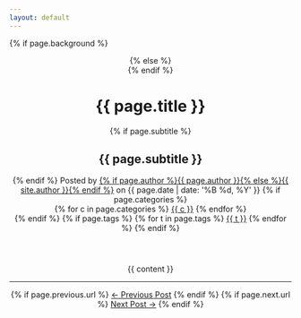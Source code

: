 ```yaml
---
layout: default
---
```


<!-- Page Header -->
{% if page.background %}
<header class="masthead" style="background-image: url('{{ page.background | prepend: site.baseurl | replace: '//', '/' }}')">
  {% else %}
  <header class="masthead">
    {% endif %}
    <div class="overlay"></div>
    <div class="container">
      <div class="row">
        <div class="col-lg-8 col-md-10 mx-auto">
          <div class="post-heading">
            <h1>{{ page.title }}</h1>
            {% if page.subtitle %}
            <h2 class="subheading">{{ page.subtitle }}</h2>
            {% endif %}
            <span class="meta">Posted by
              <a href="#">{% if page.author %}{{ page.author }}{% else %}{{ site.author }}{% endif %}</a>
              on {{ page.date | date: '%B %d, %Y' }}
            </span>
            {% if page.categories %}
            <br/><span class="meta">
              <i class="fa fa-list-alt" aria-hidden="true"></i>
                {% for c in page.categories %}
                  <span><a href="{{ site.baseurl }}/categories/#{{ c }}">{{ c }}</a></span>
                {% endfor %}
            </span><br/>
            {% endif %}
            {% if page.tags %}
            <span class="meta">
              <i class="fa fa-tag" aria-hidden="true"></i>
              {% for t in page.tags %}
                <span><a href="{{ site.baseurl }}/tags/#{{ t }}">{{ t }}</a></span>
              {% endfor %}
            </span>
            {% endif %}
          </div>
        </div>
      </div>
    </div>
  </header>

  <div class="container">
    <div class="row">
      <div class="col-lg-8 col-md-10 mx-auto">
        {{ content }}
        <hr>
        <div class="clearfix">
          {% if page.previous.url %}
          <a class="btn btn-primary float-left" href="{{ page.previous.url | prepend: site.baseurl | replace: '//', '/' }}" data-toggle="tooltip" data-placement="top" title="{{ page.previous.title }}">&larr; Previous<span class="d-none d-md-inline">
              Post</span></a>
          {% endif %}
          {% if page.next.url %}
          <a class="btn btn-primary float-right" href="{{ page.next.url | prepend: site.baseurl | replace: '//', '/' }}" data-toggle="tooltip" data-placement="top" title="{{ page.next.title }}">Next<span class="d-none d-md-inline">
              Post</span> &rarr;</a>
          {% endif %}
        </div>
      </div>
    </div>
  </div>